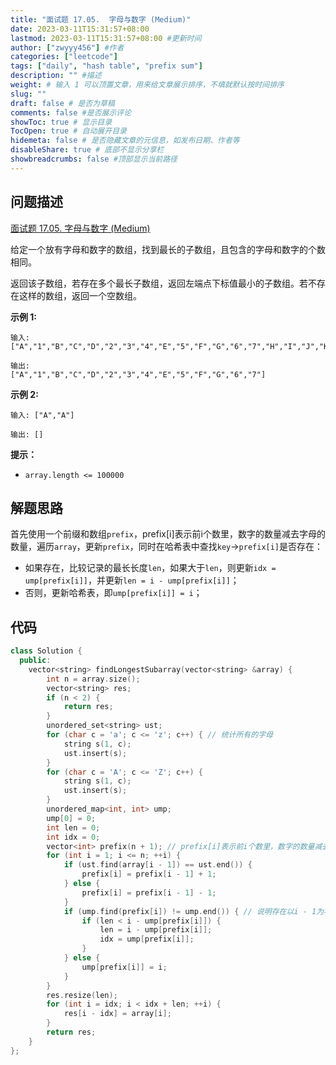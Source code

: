 ```yaml
---
title: "面试题 17.05.  字母与数字 (Medium)"
date: 2023-03-11T15:31:57+08:00
lastmod: 2023-03-11T15:31:57+08:00 #更新时间
author: ["zwyyy456"] #作者
categories: ["leetcode"]
tags: ["daily", "hash table", "prefix sum"]
description: "" #描述
weight: # 输入 1 可以顶置文章，用来给文章展示排序，不填就默认按时间排序
slug: ""
draft: false # 是否为草稿
comments: false #是否展示评论
showToc: true # 显示目录
TocOpen: true # 自动展开目录
hidemeta: false # 是否隐藏文章的元信息，如发布日期、作者等
disableShare: true # 底部不显示分享栏
showbreadcrumbs: false #顶部显示当前路径
---
```

## 问题描述
[面试题 17.05.  字母与数字 (Medium)](https://leetcode.cn/problems/find-longest-subarray-lcci/)

给定一个放有字母和数字的数组，找到最长的子数组，且包含的字母和数字的个数相同。

返回该子数组，若存在多个最长子数组，返回左端点下标值最小的子数组。若不存在这样的数组，返回一个空数组。

**示例 1:**

```
输入:
["A","1","B","C","D","2","3","4","E","5","F","G","6","7","H","I","J","K","L","M"]

输出:
["A","1","B","C","D","2","3","4","E","5","F","G","6","7"]

```

**示例 2:**

```
输入: ["A","A"]

输出: []

```

**提示：**

- `array.length <= 100000`

## 解题思路
首先使用一个前缀和数组`prefix`，prefix[i]表示前i个数里，数字的数量减去字母的数量，遍历`array`，更新`prefix`，同时在哈希表中查找`key`->`prefix[i]`是否存在：
- 如果存在，比较记录的最长长度`len`，如果大于`len`，则更新`idx = ump[prefix[i]]`，并更新`len = i - ump[prefix[i]]`；
- 否则，更新哈希表，即`ump[prefix[i]] = i`；

## 代码
```cpp
class Solution {
  public:
    vector<string> findLongestSubarray(vector<string> &array) {
        int n = array.size();
        vector<string> res;
        if (n < 2) {
            return res;
        }
        unordered_set<string> ust;
        for (char c = 'a'; c <= 'z'; c++) { // 统计所有的字母
            string s(1, c);
            ust.insert(s);
        }
        for (char c = 'A'; c <= 'Z'; c++) {
            string s(1, c);
            ust.insert(s);
        }
        unordered_map<int, int> ump;
        ump[0] = 0;
        int len = 0;
        int idx = 0;
        vector<int> prefix(n + 1); // prefix[i]表示前i个数里，数字的数量减去字母的数量
        for (int i = 1; i <= n; ++i) {
            if (ust.find(array[i - 1]) == ust.end()) {
                prefix[i] = prefix[i - 1] + 1;
            } else {
                prefix[i] = prefix[i - 1] - 1;
            }
            if (ump.find(prefix[i]) != ump.end()) { // 说明存在以i - 1为右端点的子数组
                if (len < i - ump[prefix[i]]) {
                    len = i - ump[prefix[i]];
                    idx = ump[prefix[i]];
                }
            } else {
                ump[prefix[i]] = i;
            }
        }
        res.resize(len);
        for (int i = idx; i < idx + len; ++i) {
            res[i - idx] = array[i];
        }
        return res;
    }
};
```